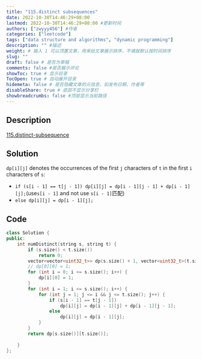 ```yaml
---
title: "115.distinct subsequences"
date: 2022-10-30T14:46:29+08:00
lastmod: 2022-10-30T14:46:29+08:00 #更新时间
authors: ["zwyyy456"] #作者
categories: ["leetcode"]
tags: ["data structure and algorithms", "dynamic programming"]
description: "" #描述
weight: # 输入 1 可以顶置文章，用来给文章展示排序，不填就默认按时间排序
slug: ""
draft: false # 是否为草稿
comments: false #是否展示评论
showToc: true # 显示目录
TocOpen: true # 自动展开目录
hidemeta: false # 是否隐藏文章的元信息，如发布日期、作者等
disableShare: true # 底部不显示分享栏
showbreadcrumbs: false #顶部显示当前路径
---
```

## Description
[115.distinct-subsequence](https://leetcode.cn/problems/distinct-subsequences/)

## Solution
`dp[i][j]` denotes the occurrences of the first `j` characters of `t` in the first `i` characters of `s`:
- `if (s[i - 1] == t[j - 1]) dp[i][j] = dp[i - 1][j - 1] + dp[i - 1][j];`(use`s[i - 1]` and not use `s[i - 1]`匹配)
- `else dp[i][j] = dp[i - 1][j];`

## Code
```cpp
class Solution {
public:
    int numDistinct(string s, string t) {
        if (s.size() < t.size())
            return 0;
        vector<vector<uint32_t>> dp(s.size() + 1, vector<uint32_t>(t.size() + 1, 0));
        // dp[0][0] = 1;
        for (int i = 0; i <= s.size(); i++) {
            dp[i][0] = 1;
        }
        for (int i = 1; i <= s.size(); i++) {
            for (int j = 1; j <= i && j <= t.size(); j++) {
                if (s[i - 1] == t[j - 1])
                    dp[i][j] = dp[i - 1][j] + dp[i - 1][j - 1];
                else
                    dp[i][j] = dp[i - 1][j];
            }
        }
        return dp[s.size()][t.size()];
        
    }
};
```

